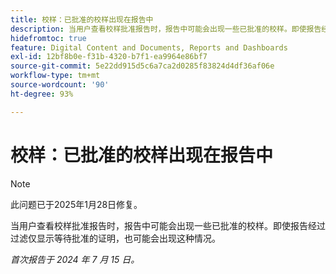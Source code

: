 ```yaml
---
title: 校样：已批准的校样出现在报告中
description: 当用户查看校样批准报告时，报告中可能会出现一些已批准的校样。即使报告经过过滤仅显示等待批准的证明，也可能会出现这种情况。
hidefromtoc: true
feature: Digital Content and Documents, Reports and Dashboards
exl-id: 12bf8b0e-f31b-4320-b7f1-ea9964e86bf7
source-git-commit: 5e22dd915d5c6a7ca2d0285f83824d4df36af06e
workflow-type: tm+mt
source-wordcount: '90'
ht-degree: 93%

---
```


# 校样：已批准的校样出现在报告中

>[!NOTE]
>
>此问题已于2025年1月28日修复。

当用户查看校样批准报告时，报告中可能会出现一些已批准的校样。即使报告经过过滤仅显示等待批准的证明，也可能会出现这种情况。

_首次报告于 2024 年 7 月 15 日。_
